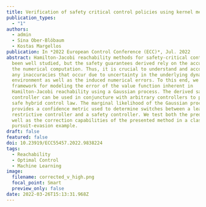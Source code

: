 ```yaml
---
title: Verification of safety critical control policies using kernel methods
publication_types:
  - "1"
authors:
  - admin
  - Sina Ober-Blöbaum
  - Kostas Margellos
publication: In *2022 European Control Conference (ECC)*, Jul. 2022
abstract: Hamilton-Jacobi reachability methods for safety-critical control have
  been well studied, but the safety guarantees derived rely on the accuracy of
  the numerical computation. Thus, it is crucial to understand and account for
  any inaccuracies that occur due to uncertainty in the underlying dynamics and
  environment as well as the induced numerical errors. To this end, we propose a
  framework for modeling the error of the value function inherent in
  Hamilton-Jacobi reachability using a Gaussian process. The derived safety
  controller can be used in conjuncture with arbitrary controllers to provide a
  safe hybrid control law. The marginal likelihood of the Gaussian process then
  provides a confidence metric used to determine switches between a least
  restrictive controller and a safety controller. We test both the prediction as
  well as the correction capabilities of the presented method in a classical
  pursuit-evasion example.
draft: false
featured: false
doi: 10.23919/ECC55457.2022.9838224
tags:
  - Reachability
  - Optimal Control
  - Machine Learning
image:
  filename: corrected_v_high.png
  focal_point: Smart
  preview_only: false
date: 2022-03-26T15:13:31.968Z
---
```

